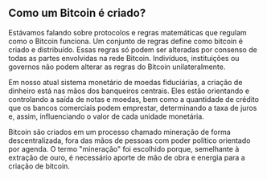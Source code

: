 ## Como um Bitcoin é criado?

Estávamos falando sobre protocolos e regras matemáticas que regulam como o Bitcoin funciona. Um conjunto de regras define como bitcoin é criado e distribuído. Essas regras só podem ser alteradas por consenso de todas as partes envolvidas na rede Bitcoin. Indivíduos, instituições ou governos não podem alterar as regras do Bitcoin unilateralmente.

Em nosso atual sistema monetário de moedas fiduciárias, a criação de dinheiro está nas mãos dos banqueiros centrais. Eles estão orientando e controlando a saída de notas e moedas, bem como a quantidade de crédito que os bancos comerciais podem emprestar, determinando a taxa de juros e, assim, influenciando o valor de cada unidade monetária.

Bitcoin são criados em um processo chamado mineração de forma descentralizada, fora das mãos de pessoas com poder político orientado por agenda. O termo "mineração" foi escolhido porque, semelhante à extração de ouro, é necessário aporte de mão de obra e energia para a criação de bitcoin.
